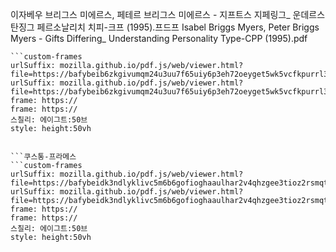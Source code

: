 
이자베우 브리그스 미에르스, 페테르 브리그스 미에르스 - 지프트스 지페링그_ 운데르스탄징그 페르소날리치 치피-크프 (1995).프드프
Isabel Briggs Myers, Peter Briggs Myers - Gifts Differing_ Understanding Personality Type-CPP (1995).pdf

```쿠스통-프라메스
```custom-frames
urlSuffix: mozilla.github.io/pdf.js/web/viewer.html?file=https://bafybeib6zkgivumqm24u3uu7f65uiy6p3eh72oeyget5wk5vcfkpurrl3u.ipfs.nftstorage.link
urlSuffix: mozilla.github.io/pdf.js/web/viewer.html?file=https://bafybeib6zkgivumqm24u3uu7f65uiy6p3eh72oeyget5wk5vcfkpurrl3u.ipfs.nftstorage.link
frame: https://
frame: https://
스칠리: 에이그트:50브
style: height:50vh
```
```

```쿠스통-프라메스
```custom-frames
urlSuffix: mozilla.github.io/pdf.js/web/viewer.html?file=https://bafybeidk3ndlyklivc5m6b6gofioghaaulhar2v4qhzgee3tioz2rsmqt4.ipfs.nftstorage.link/Psi.%20I%20M%20Cron.%20Uma%20Jornada%20de%20Autodescoberta%20Eneagrama.pdf
urlSuffix: mozilla.github.io/pdf.js/web/viewer.html?file=https://bafybeidk3ndlyklivc5m6b6gofioghaaulhar2v4qhzgee3tioz2rsmqt4.ipfs.nftstorage.link/Psi.%20I%20M%20Cron.%20Uma%20Jornada%20de%20Autodescoberta%20Eneagrama.pdf
frame: https://
frame: https://
스칠리: 에이그트:50브
style: height:50vh
```
```
